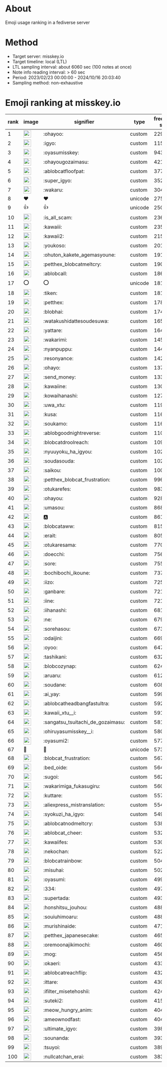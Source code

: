 # About
Emoji usage ranking in a fediverse server

# Method
- Target server: misskey.io
- Target timeline: local (LTL)
- LTL sampling interval: about 6060 sec (100 notes at once)
- Note info reading interval: > 60 sec
- Period: 2023/02/23 00:00:00 - 2024/10/16 20:03:40 
- Sampling method: non-exhaustive

# Emoji ranking at misskey.io

|rank|image|signifier|type|frequency score|
|----|----|----|----|----|
|1|<img height="24" src="https://misskey.io/emoji/ohayoo.webp">|:ohayoo:|custom|229591|
|2|<img height="24" src="https://misskey.io/emoji/igyo.webp">|:igyo:|custom|115892|
|3|<img height="24" src="https://misskey.io/emoji/oyasumisskey.webp">|:oyasumisskey:|custom|94377|
|4|<img height="24" src="https://misskey.io/emoji/ohayougozaimasu.webp">|:ohayougozaimasu:|custom|42116|
|5|<img height="24" src="https://misskey.io/emoji/ablobcatfloofpat.webp">|:ablobcatfloofpat:|custom|37749|
|6|<img height="24" src="https://misskey.io/emoji/super_igyo.webp">|:super_igyo:|custom|35276|
|7|<img height="24" src="https://misskey.io/emoji/wakaru.webp">|:wakaru:|custom|30462|
|8|❤|❤|unicode|27509|
|9|👍|👍|unicode|25019|
|10|<img height="24" src="https://misskey.io/emoji/is_all_scam.webp">|:is_all_scam:|custom|23634|
|11|<img height="24" src="https://misskey.io/emoji/kawaiii.webp">|:kawaiii:|custom|23529|
|12|<img height="24" src="https://misskey.io/emoji/kawaii2.webp">|:kawaii2:|custom|21535|
|13|<img height="24" src="https://misskey.io/emoji/youkoso.webp">|:youkoso:|custom|20143|
|14|<img height="24" src="https://misskey.io/emoji/ohuton_kakete_agemasyoune.webp">|:ohuton_kakete_agemasyoune:|custom|19101|
|15|<img height="24" src="https://misskey.io/emoji/petthex_blobcatmeltcry.webp">|:petthex_blobcatmeltcry:|custom|19064|
|16|<img height="24" src="https://misskey.io/emoji/ablobcall.webp">|:ablobcall:|custom|18692|
|17|⭕|⭕|unicode|18152|
|18|<img height="24" src="https://misskey.io/emoji/tiken.webp">|:tiken:|custom|18144|
|19|<img height="24" src="https://misskey.io/emoji/petthex.webp">|:petthex:|custom|17894|
|20|<img height="24" src="https://misskey.io/emoji/blobhai.webp">|:blobhai:|custom|17431|
|21|<img height="24" src="https://misskey.io/emoji/watakushidattesoudesuwa.webp">|:watakushidattesoudesuwa:|custom|16516|
|22|<img height="24" src="https://misskey.io/emoji/yattare.webp">|:yattare:|custom|16438|
|23|<img height="24" src="https://misskey.io/emoji/wakarimi.webp">|:wakarimi:|custom|14565|
|24|<img height="24" src="https://misskey.io/emoji/nyanpuppu.webp">|:nyanpuppu:|custom|14421|
|25|<img height="24" src="https://misskey.io/emoji/resonyance.webp">|:resonyance:|custom|14247|
|26|<img height="24" src="https://misskey.io/emoji/ohayo.webp">|:ohayo:|custom|13782|
|27|<img height="24" src="https://misskey.io/emoji/send_money.webp">|:send_money:|custom|13335|
|28|<img height="24" src="https://misskey.io/emoji/kawaiine.webp">|:kawaiine:|custom|13078|
|29|<img height="24" src="https://misskey.io/emoji/kowaihanashi.webp">|:kowaihanashi:|custom|12740|
|30|<img height="24" src="https://misskey.io/emoji/uwa_xtu.webp">|:uwa_xtu:|custom|11993|
|31|<img height="24" src="https://misskey.io/emoji/kusa.webp">|:kusa:|custom|11646|
|32|<img height="24" src="https://misskey.io/emoji/soukamo.webp">|:soukamo:|custom|11619|
|33|<img height="24" src="https://misskey.io/emoji/ablobgoodnightreverse.webp">|:ablobgoodnightreverse:|custom|11075|
|34|<img height="24" src="https://misskey.io/emoji/blobcatdroolreach.webp">|:blobcatdroolreach:|custom|10989|
|35|<img height="24" src="https://misskey.io/emoji/nyuuyoku_ha_igyou.webp">|:nyuuyoku_ha_igyou:|custom|10263|
|36|<img height="24" src="https://misskey.io/emoji/soudasouda.webp">|:soudasouda:|custom|10217|
|37|<img height="24" src="https://misskey.io/emoji/saikou.webp">|:saikou:|custom|10069|
|38|<img height="24" src="https://misskey.io/emoji/petthex_blobcat_frustration.webp">|:petthex_blobcat_frustration:|custom|9968|
|39|<img height="24" src="https://misskey.io/emoji/otukarefes.webp">|:otukarefes:|custom|9832|
|40|<img height="24" src="https://misskey.io/emoji/ohayou.webp">|:ohayou:|custom|9281|
|41|<img height="24" src="https://misskey.io/emoji/umasou.webp">|:umasou:|custom|8682|
|42|<img height="24" src="https://misskey.io/emoji/a.webp">|:a:|custom|8617|
|43|<img height="24" src="https://misskey.io/emoji/blobcataww.webp">|:blobcataww:|custom|8157|
|44|<img height="24" src="https://misskey.io/emoji/erait.webp">|:erait:|custom|8052|
|45|<img height="24" src="https://misskey.io/emoji/otukaresama.webp">|:otukaresama:|custom|7700|
|46|<img height="24" src="https://misskey.io/emoji/doecchi.webp">|:doecchi:|custom|7568|
|47|<img height="24" src="https://misskey.io/emoji/sore.webp">|:sore:|custom|7554|
|48|<img height="24" src="https://misskey.io/emoji/bochibochi_ikoune.webp">|:bochibochi_ikoune:|custom|7376|
|49|<img height="24" src="https://misskey.io/emoji/iizo.webp">|:iizo:|custom|7250|
|50|<img height="24" src="https://misskey.io/emoji/ganbare.webp">|:ganbare:|custom|7214|
|51|<img height="24" src="https://misskey.io/emoji/iine.webp">|:iine:|custom|7214|
|52|<img height="24" src="https://misskey.io/emoji/iihanashi.webp">|:iihanashi:|custom|6815|
|53|<img height="24" src="https://misskey.io/emoji/ne.webp">|:ne:|custom|6790|
|54|<img height="24" src="https://misskey.io/emoji/sorehasou.webp">|:sorehasou:|custom|6736|
|55|<img height="24" src="https://misskey.io/emoji/odaijini.webp">|:odaijini:|custom|6694|
|56|<img height="24" src="https://misskey.io/emoji/oyoo.webp">|:oyoo:|custom|6475|
|57|<img height="24" src="https://misskey.io/emoji/tashikani.webp">|:tashikani:|custom|6322|
|58|<img height="24" src="https://misskey.io/emoji/blobcozynap.webp">|:blobcozynap:|custom|6244|
|59|<img height="24" src="https://misskey.io/emoji/aruaru.webp">|:aruaru:|custom|6124|
|60|<img height="24" src="https://misskey.io/emoji/soudane.webp">|:soudane:|custom|6086|
|61|<img height="24" src="https://misskey.io/emoji/ai_yay.webp">|:ai_yay:|custom|5994|
|62|<img height="24" src="https://misskey.io/emoji/ablobcatheadbangfastultra.webp">|:ablobcatheadbangfastultra:|custom|5921|
|63|<img height="24" src="https://misskey.io/emoji/kawaii_xtu__i.webp">|:kawaii_xtu__i:|custom|5915|
|64|<img height="24" src="https://misskey.io/emoji/sangatsu_tsuitachi_de_gozaimasu.webp">|:sangatsu_tsuitachi_de_gozaimasu:|custom|5815|
|65|<img height="24" src="https://misskey.io/emoji/ohiruyasumisskey__i.webp">|:ohiruyasumisskey__i:|custom|5809|
|66|<img height="24" src="https://misskey.io/emoji/oyasumi2.webp">|:oyasumi2:|custom|5778|
|67|🎉|🎉|unicode|5731|
|68|<img height="24" src="https://misskey.io/emoji/blobcat_frustration.webp">|:blobcat_frustration:|custom|5670|
|69|<img height="24" src="https://misskey.io/emoji/bed_oide.webp">|:bed_oide:|custom|5646|
|70|<img height="24" src="https://misskey.io/emoji/sugoi.webp">|:sugoi:|custom|5629|
|71|<img height="24" src="https://misskey.io/emoji/wakarimiga_fukasugiru.webp">|:wakarimiga_fukasugiru:|custom|5605|
|72|<img height="24" src="https://misskey.io/emoji/kuttare.webp">|:kuttare:|custom|5579|
|73|<img height="24" src="https://misskey.io/emoji/aliexpress_mistranslation.webp">|:aliexpress_mistranslation:|custom|5546|
|74|<img height="24" src="https://misskey.io/emoji/syokuzi_ha_igyo.webp">|:syokuzi_ha_igyo:|custom|5497|
|75|<img height="24" src="https://misskey.io/emoji/ablobcatnodmeltcry.webp">|:ablobcatnodmeltcry:|custom|5381|
|76|<img height="24" src="https://misskey.io/emoji/ablobcat_cheer.webp">|:ablobcat_cheer:|custom|5321|
|77|<img height="24" src="https://misskey.io/emoji/kawaiifes.webp">|:kawaiifes:|custom|5305|
|78|<img height="24" src="https://misskey.io/emoji/nekochan.webp">|:nekochan:|custom|5221|
|79|<img height="24" src="https://misskey.io/emoji/blobcatrainbow.webp">|:blobcatrainbow:|custom|5045|
|80|<img height="24" src="https://misskey.io/emoji/misuhai.webp">|:misuhai:|custom|5020|
|81|<img height="24" src="https://misskey.io/emoji/oyasumi.webp">|:oyasumi:|custom|4995|
|82|<img height="24" src="https://misskey.io/emoji/334.webp">|:334:|custom|4977|
|83|<img height="24" src="https://misskey.io/emoji/supertada.webp">|:supertada:|custom|4930|
|84|<img height="24" src="https://misskey.io/emoji/honshitsu_jouhou.webp">|:honshitsu_jouhou:|custom|4883|
|85|<img height="24" src="https://misskey.io/emoji/souiuhimoaru.webp">|:souiuhimoaru:|custom|4881|
|86|<img height="24" src="https://misskey.io/emoji/murishinaide.webp">|:murishinaide:|custom|4714|
|87|<img height="24" src="https://misskey.io/emoji/petthex_japanesecake.webp">|:petthex_japanesecake:|custom|4652|
|88|<img height="24" src="https://misskey.io/emoji/oremoonajikimochi.webp">|:oremoonajikimochi:|custom|4601|
|89|<img height="24" src="https://misskey.io/emoji/mog.webp">|:mog:|custom|4567|
|90|<img height="24" src="https://misskey.io/emoji/okaeri.webp">|:okaeri:|custom|4338|
|91|<img height="24" src="https://misskey.io/emoji/ablobcatreachflip.webp">|:ablobcatreachflip:|custom|4328|
|92|<img height="24" src="https://misskey.io/emoji/ittare.webp">|:ittare:|custom|4305|
|93|<img height="24" src="https://misskey.io/emoji/ifilter_misetehoshii.webp">|:ifilter_misetehoshii:|custom|4241|
|94|<img height="24" src="https://misskey.io/emoji/suteki2.webp">|:suteki2:|custom|4150|
|95|<img height="24" src="https://misskey.io/emoji/meow_hungry_anim.webp">|:meow_hungry_anim:|custom|4044|
|96|<img height="24" src="https://misskey.io/emoji/ameownodfast.webp">|:ameownodfast:|custom|4042|
|97|<img height="24" src="https://misskey.io/emoji/ultimate_igyo.webp">|:ultimate_igyo:|custom|3982|
|98|<img height="24" src="https://misskey.io/emoji/sounanda.webp">|:sounanda:|custom|3936|
|99|<img height="24" src="https://misskey.io/emoji/tsuyoi.webp">|:tsuyoi:|custom|3893|
|100|<img height="24" src="https://misskey.io/emoji/nullcatchan_erai.webp">|:nullcatchan_erai:|custom|3838|
